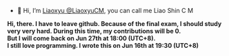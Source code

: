 - 👋 Hi, I’m [Liaoxyu @LiaoxyuCM](https://github.com/LiaoxyuCM), you can call me Liao Shin C M

<b>Hi, there. I have to leave github. Because of the final exam, I should study very very hard. During this time, my contributions will be 0.
<br>But I will come back on Jun 27th at 18:00 \(UTC+8\). 
<br>I still love programming. I wrote this on Jun 16th at 19:30 \(UTC+8\)</b>
